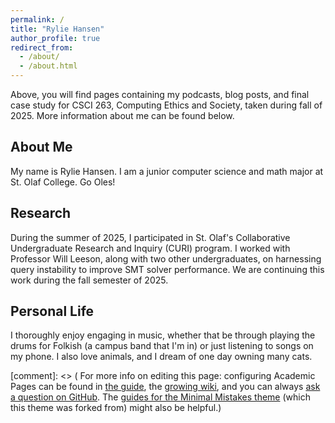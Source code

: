 ```yaml
---
permalink: /
title: "Rylie Hansen"
author_profile: true
redirect_from: 
  - /about/
  - /about.html
---
```


Above, you will find pages containing my podcasts, blog posts, and final case study for CSCI 263, Computing Ethics and Society, taken during fall of 2025. More information about me can be found below.

About Me
---
My name is Rylie Hansen. I am a junior computer science and math major at St. Olaf College. Go Oles!

Research 
---
During the summer of 2025, I participated in St. Olaf's Collaborative Undergraduate Research and Inquiry (CURI) program. I worked with Professor Will Leeson, along with two other undergraduates, on harnessing query instability to improve SMT solver performance. We are continuing this work during the fall semester of 2025.
 
Personal Life
---
I thoroughly enjoy engaging in music, whether that be through playing the drums for Folkish (a campus band that I'm in) or just listening to songs on my phone. I also love animals, and I dream of one day owning many cats.

[comment]: <> ( For more info on editing this page: configuring Academic Pages can be found in [the guide](https://academicpages.github.io/markdown/), the [growing wiki](https://github.com/academicpages/academicpages.github.io/wiki), and you can always [ask a question on GitHub](https://github.com/academicpages/academicpages.github.io/discussions). The [guides for the Minimal Mistakes theme](https://mmistakes.github.io/minimal-mistakes/docs/configuration/) (which this theme was forked from) might also be helpful.)
